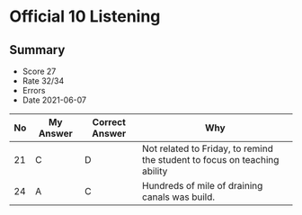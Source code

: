 # Official 10 Listening
## Summary
- Score 27
- Rate 32/34
- Errors
- Date 2021-06-07


| No | My Answer | Correct Answer | Why |
|----|-----------|----------------|-----|
|21| C | D| Not related to Friday, to remind the student to focus on teaching ability |
|24 |A| C|Hundreds of mile of draining canals was build.| 
